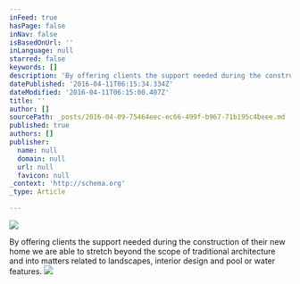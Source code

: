 ```yaml
---
inFeed: true
hasPage: false
inNav: false
isBasedOnUrl: ''
inLanguage: null
starred: false
keywords: []
description: 'By offering clients the support needed during the construction of their new home we are able to stretch beyond the scope of traditional architecture and into matters related to landscapes, interior design and pool or water features.'
datePublished: '2016-04-11T06:15:34.334Z'
dateModified: '2016-04-11T06:15:00.407Z'
title: ''
author: []
sourcePath: _posts/2016-04-09-75464eec-ec66-499f-b967-71b195c4beee.md
published: true
authors: []
publisher:
  name: null
  domain: null
  url: null
  favicon: null
_context: 'http://schema.org'
_type: Article

---
```

![](https://the-grid-user-content.s3-us-west-2.amazonaws.com/1a783d9a-d150-460e-abd9-4b149131996d.jpg)

By offering clients the support needed during the construction of their new home we are able to stretch beyond the scope of traditional architecture and into matters related to landscapes, interior design and pool or water features.
![](https://the-grid-user-content.s3-us-west-2.amazonaws.com/05c7cfa3-bc50-4650-92d2-6993d4732446.jpg)